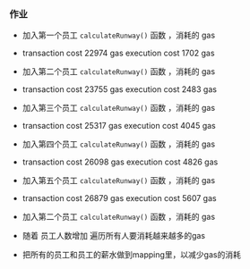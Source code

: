 ### 作业

* 加入第一个员工 `calculateRunway()` 函数 ，消耗的 gas     
* transaction cost 22974 gas  execution cost 1702 gas
* 加入第二个员工 `calculateRunway()` 函数 ，消耗的 gas 
* transaction cost 23755 gas  execution cost 2483 gas
* 加入第三个员工 `calculateRunway()` 函数 ，消耗的 gas 
* transaction cost 25317 gas  execution cost 4045 gas
* 加入第四个员工 `calculateRunway()` 函数 ，消耗的 gas 
* transaction cost 26098 gas  execution cost 4826 gas
* 加入第五个员工 `calculateRunway()` 函数 ，消耗的 gas 
* transaction cost 26879 gas  execution cost 5607 gas
* 加入第二个员工 `calculateRunway()` 函数 ，消耗的 gas 

* 随着 员工人数增加 遍历所有人要消耗越来越多的gas

* 把所有的员工和员工的薪水做到mapping里，以减少gas的消耗



